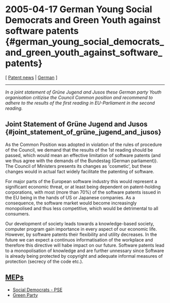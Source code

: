 # 2005-04-17 German Young Social Democrats and Green Youth against software patents {#german_young_social_democrats_and_green_youth_against_software_patents}

\[ [ Patent news](SwpatcninoEn "wikilink") \| [
German](JusosGrueneJugend050417De "wikilink") \]

------------------------------------------------------------------------

*In a joint statement of Grüne Jugend and Jusos these German party Youth
organisation critizise the Council Common position and recommend to
adhere to the results of the first reading in EU-Parliament in the
second reading.*

## Joint Statement of Grüne Jugend and Jusos {#joint_statement_of_grüne_jugend_and_jusos}

As the Common Position was adopted in violation of the rules of
procedure of the Council, we demand that the results of the 1st reading
should be passed, which would mean an effective limitation of software
patents (and we thus agree with the demands of the Bundestag (German
parliament)). The Council of Ministers presents its changes as
\'cosmetic\', but these changes would in actual fact widely facilitate
the patenting of software.

For major parts of the European software industry this would represent a
significant economic threat, or at least being dependent on
patent-holding corporations, with most (more than 70%) of the software
patents issued in the EU being in the hands of US or Japanese companies.
As a consequence, the software market would become increasingly
monopolised and thus less competitive, which would be detrimental to all
consumers.

Our development of society leads towards a knowledge-based society,
computer program gain importance in every aspect of our economic life.
However, by software patents their flexibility and utility decreases. In
the future we can expect a continuos informatisation of the workplace
and therefore this directive will habe impact on our future. Software
patents lead to a monopolisation of knowledge and are further unnessary
since Software is already being protected by copyright and adequate
informal measures of protection (secrecy of the code etc.).

## [MEPs](MEPs "wikilink")

-   [Social Democrats -
    PSE](http://wwwdb.europarl.eu.int/ep6/owa/p_meps.short_list?ilg=DE&ictry=&ipolgrp=PSE&iorig= "wikilink")
-   [Green
    Party](http://wwwdb.europarl.eu.int/ep6/owa/p_meps.short_list?ilg=DE&ictry=&ipolgrp=Verts/ALE&iorig= "wikilink")
